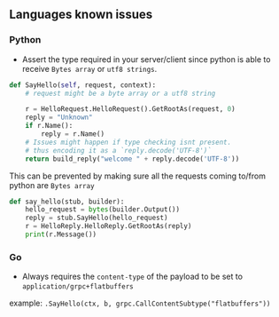 ## Languages known issues

### Python

- Assert the type required in your server/client since python is able to receive `Bytes array` or `utf8 strings`.

```python
def SayHello(self, request, context):
    # request might be a byte array or a utf8 string

    r = HelloRequest.HelloRequest().GetRootAs(request, 0)
    reply = "Unknown"
    if r.Name():
        reply = r.Name()
    # Issues might happen if type checking isnt present.
    # thus encoding it as a `reply.decode('UTF-8')`
    return build_reply("welcome " + reply.decode('UTF-8'))

```

This can be prevented by making sure all the requests coming to/from python are `Bytes array`

```python
def say_hello(stub, builder):
    hello_request = bytes(builder.Output())
    reply = stub.SayHello(hello_request)
    r = HelloReply.HelloReply.GetRootAs(reply)
    print(r.Message())
```

### Go

- Always requires the `content-type` of the payload to be set to `application/grpc+flatbuffers`

example: `.SayHello(ctx, b, grpc.CallContentSubtype("flatbuffers"))`
